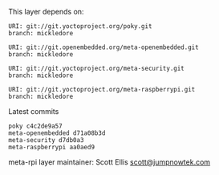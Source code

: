 This layer depends on:

    URI: git://git.yoctoproject.org/poky.git
    branch: mickledore

    URI: git://git.openembedded.org/meta-openembedded.git
    branch: mickledore

    URI: git://git.yoctoproject.org/meta-security.git
    branch: mickledore

    URI: git://git.yoctoproject.org/meta-raspberrypi.git
    branch: mickledore

Latest commits

    poky c4c2de9a57
    meta-openembedded d71a08b3d
    meta-security d7db0a3
    meta-raspberrypi aa0aed9

meta-rpi layer maintainer: Scott Ellis <scott@jumpnowtek.com>
